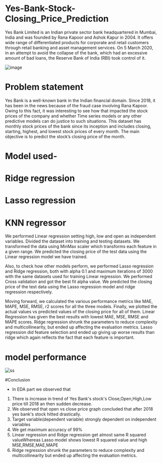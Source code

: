 # Yes-Bank-Stock-Closing_Price_Prediction
Yes Bank Limited is an Indian private sector bank headquartered in Mumbai, India and was founded by Rana Kapoor and Ashok Kapur in 2004. It offers wide range of differentiated products for corporate and retail customers through retail banking and asset management services. On 5 March 2020, in an attempt to avoid the collapse of the bank, which had an excessive amount of bad loans, the Reserve Bank of India (RBI) took control of it.

![image](https://user-images.githubusercontent.com/95841292/202706607-372b1391-c041-40a0-8528-c51be84f60c9.png)


# Problem statement

Yes Bank is a well-known bank in the Indian financial domain. Since 2018, it has been in the news because of the fraud case involving Rana Kapoor. Owing to this fact, it was interesting to see how that impacted the stock prices of the company and whether Time series models or any other predictive models can do justice to such situations. This dataset has monthly stock prices of the bank since its inception and includes closing, starting, highest, and lowest stock prices of every month. The main objective is to predict the stock’s closing price of the month.


# Model used-

# Ridge regression
# Lasso regression
# KNN regressor

We performed Linear regression setting high, low and open as independent variables. Divided the dataset into training and testing datasets. We transformed the data using MinMax scaler which transforms each feature in a given range. We predicted the closing price of the test data using the Linear regression model we have trained.

Also, to check how other models perform, we performed Lasso regression and Ridge regression, both with alpha 0.1 and maximum iterations of 3000 with the same datasets used for training Linear regression. We performed Cross validation and got the best fit alpha value. We predicted the closing price of the test data using the Lasso regression model and ridge regression respectively.

Moving forward, we calculated the various performance metrics like MAE, MAPE, MSE, RMSE, r2 scores for all the three models. Finally, we plotted the actual values vs predicted values of the closing price for all of them. Linear Regression has given the best results with lowest MAE, MSE, RMSE and MAPE scores. Ridge regression shrunk the parameters to reduce complexity and multicollinearity, but ended up affecting the evaluation metrics. Lasso regression did feature selection and ended up giving up worse results than ridge which again reflects the fact that each feature is important.

# model performance

![ss](https://user-images.githubusercontent.com/95841292/202707156-bfc3d550-c9b9-4827-8740-11da79258091.PNG)


#Conclusion
-  In EDA part we observed that
1.  There is increase in trend of Yes Bank's stock's Close,Open,High,Low price till 2018 an then sudden decrease.
2.  We observed that open vs close price graph concluded that after 2018 yes bank's stock hitted drastically.
3.  Target variable(dependent variable) strongly dependent on independent variables
4.  We get maximum accuracy of 99%
5.  Linear regression and Ridge regression get almost same R squared valueWhereas Lasso model shows lowest R squared value and high MSE,RMSE,MAE,MAPE
6.  Ridge regression shrunk the parameters to reduce complexity and multicollinearity but ended up affecting the evaluation metrics.
